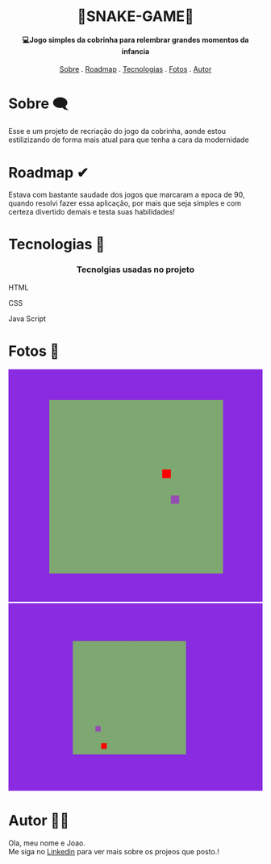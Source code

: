 <h1 align="center">
   🐍SNAKE-GAME🐍
</h1>

<h4 align="center">
  💻Jogo simples da cobrinha para relembrar grandes momentos da infancia 
</h4>

<p align="center">   
   <a href="#sobre">Sobre</a> .
   <a href="#roadmap">Roadmap</a> .
   <a href="#tecnologias">Tecnologias</a> .
   <a href="#fotos">Fotos</a> . 
   <a href="#autor">Autor</a>
 </p>


   
 # Sobre 🗨
     
     
   <p> Esse e um projeto de recriação do jogo da cobrinha, aonde estou estilizizando de forma mais 
      atual para que tenha a cara da modernidade </p>
   
   
   
   
   
   # Roadmap ✔
   
   <p> Estava com bastante saudade dos jogos que marcaram a epoca de 90, quando resolvi 
   fazer essa aplicação, por mais que seja simples e com certeza divertido demais e testa 
   suas habilidades! </p>
   
   
   # Tecnologias 📰
   <h3 align="center"> Tecnolgias usadas no projeto </h3>
  <p>HTML</p>
  <p>CSS</p>
  <p>Java Script</p>
   
   
   # Fotos 🎴
   <div style="display: inline_block" >
   <img  src="./img/readme.gif">
   <img width="650px"  src="./img/img readme.JPG">
   </div>

   # Autor 🙋‍♂️
   <p>Ola, meu nome e Joao. <br> Me siga no <a href="https://www.linkedin.com/in/joao-soares-339642215/" target="_blank">Linkedin</a> para ver mais sobre os projeos que posto.!</p>
   
